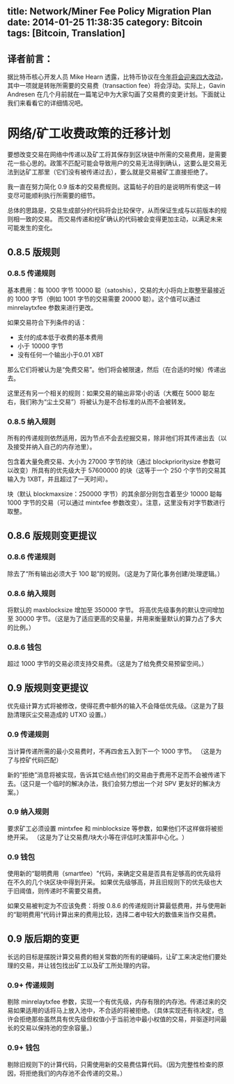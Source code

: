 title: Network/Miner Fee Policy Migration Plan
date: 2014-01-25 11:38:35
category: Bitcoin
tags: [Bitcoin, Translation]
---
## 译者前言：
据比特币核心开发人员 Mike Hearn 透露，比特币协议在[今年将会迎来四大改动](http://www.8btc.com/4-new-bitcoin-features)，其中一项就是转账所需要的交易费（transaction fee）将会浮动。实际上，Gavin Andresen 在几个月前就在一篇笔记中为大家勾画了交易费的变更计划。下面就让我们来看看它的详细情况吧。
<!--more-->

# 网络/矿工收费政策的迁移计划

要想改变交易在网络中传递以及矿工将其保存到区块链中所需的交易费用，是需要花一些心思的。政策不匹配可能会导致用户的交易无法得到确认，这要么是交易无法到达矿工那里（它们没有被传递过去），要么就是交易被矿工直接拒绝了。

我一直在努力简化 0.9 版本的交易费规则。这篇帖子的目的是说明所有使这一转变尽可能顺利执行所需要的细节。

总体的思路是，交易生成部分的代码将会比较保守，从而保证生成与以前版本的规则相一致的交易。 而交易传递和挖矿确认的代码被会变得更加主动，以满足未来可能发生的变化。

## 0.8.5 版规则

### 0.8.5 传递规则

基本费用：每 1000 字节 10000 聪（satoshis），交易的大小将向上取整至最接近的 1000 字节（例如 1001 字节的交易需要 20000 聪）。这个值可以通过 minrelaytxfee 参数来进行更改。

如果交易符合下列条件的话：

* 支付的成本低于收费的基本费用
* 小于 10000 字节
* 没有任何一个输出小于0.01 XBT

那么它们将被认为是“免费交易”。他们将会被限速，然后（在合适的时候）传递出去。

这里还有另一个相关的规则：如果交易的输出非常小的话（大概在 5000 聪左右，我们称为“尘土交易”）将被认为是不合标准的从而不会被转发。

### 0.8.5 纳入规则

所有的传递规则依然适用，因为节点不会去挖掘交易，除非他们将其传递出去（以及接受并纳入自己的内存池里）。

包含着大量免费交易、大小为 27000 字节的块（通过 blockprioritysize 参数可以改变）所具有的优先级大于 57600000 的块（这等于一个 250 个字节的交易其输入为 1XBT，并且超过了一天时间）。

块（默认 blockmaxsize：250000 字节）的其余部分则包含着至少 10000 聪每 1000 字节的交易（可以通过 mintxfee 参数改变）。注意，这里没有对字节数进行取整。


## 0.8.6 版规则变更提议

### 0.8.6 传递规则

除去了“所有输出必须大于 100 聪”的规则。（这是为了简化事务创建/处理逻辑。）

### 0.8.6 纳入规则

将默认的 maxblocksize 增加至 350000 字节。 将高优先级事务的默认空间增加至 30000 字节。（这是为了适应更高的交易量，并用来衡量默认的算力占了多大的比例。）

### 0.8.6 钱包

超过 1000 字节的交易必须支持交易费。（这是为了给免费交易预留空间。）

## 0.9 版规则变更提议

优先级计算方式将被修改，使得花费中额外的输入不会降低优先级。（这是为了鼓励清理灰尘交易造成的 UTXO 设置。）

### 0.9 传递规则

当计算传递所需的最小交易费时，不再四舍五入到下一个 1000 字节。 （这是为了与控矿代码匹配）

新的“拒绝”消息将被实现，告诉其它结点他们的交易由于费用不足而不会被传递下去。（这只是一个临时的解决办法，我们会努力想出一个对 SPV 更友好的解决方案。）

### 0.9 纳入规则

要求矿工必须设置 mintxfee 和 minblocksize 等参数，如果他们不这样做将被拒绝开采。 （这是为了让交易费/块大小等在评估时决策非中心化。​​）

### 0.9 钱包

使用新的“聪明费用（smartfee）​​”代码，来确定交易是否具有足够高的优先级将在不久的几个块区块中得到开采。 如果优先级够高，并且旧规则下的优先级也大于旧阈值，则传递时不需要交易费。

如果交易被判定为不应该免费：将按 0.8.6 的传递规则计算最低费用，并与使用新的“聪明费用”代码计算出来的费用比较，选择二者中较大的数值来当作交易费。

## 0.9 版后期的变更

长远的目标是摆脱计算交易费的相关常数的所有的硬编码，让矿工来决定他们要处理的交易，并让钱包找出矿工以及矿工所处理的内容。


### 0.9+ 传递规则

剔除 minrelaytxfee 参数，实现一个有优先级，内存有限的内存池。传递过来的交易如果适用的话将马上放入池中，不合适的将被拒绝。（具体实现还有待决定，也许会拒绝那些虽然具有优先级但权值小于当前池中最小权值的交易，并驱逐时间最长的交易以保持池的空余容量。）

### 0.9+ 钱包

剔除旧规则下的计算代码，只需使用新的交易费估算代码。（因为完整性检查的原因，将拒绝我们的内存池不会传递的交易。）

